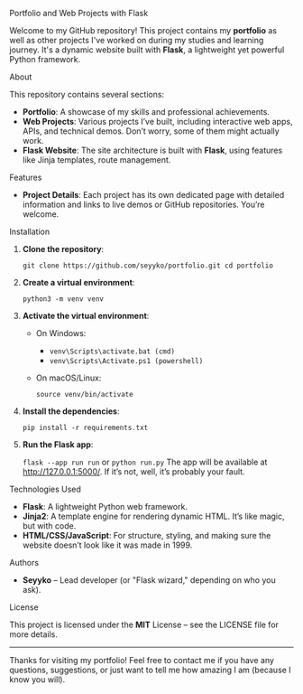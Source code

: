 Portfolio and Web Projects with Flask

Welcome to my GitHub repository! This project contains my **portfolio** as well as other projects I've worked on during my studies and learning journey. It's a dynamic website built with **Flask**, a lightweight yet powerful Python framework.

About

This repository contains several sections:

- **Portfolio**: A showcase of my skills and professional achievements.
- **Web Projects**: Various projects I’ve built, including interactive web apps, APIs, and technical demos. Don’t worry, some of them might actually work.
- **Flask Website**: The site architecture is built with **Flask**, using features like Jinja templates, route management.

Features

- **Project Details**: Each project has its own dedicated page with detailed information and links to live demos or GitHub repositories. You’re welcome.

Installation

1. **Clone the repository**:
   
   `git clone https://github.com/seyyko/portfolio.git
   cd portfolio`

3. **Create a virtual environment**:
   
   `python3 -m venv venv`

5. **Activate the virtual environment**:
   
   - On Windows:
     
     - `venv\Scripts\activate.bat (cmd)`
     - `venv\Scripts\Activate.ps1 (powershell)`
   - On macOS/Linux:
     
     `source venv/bin/activate`

7. **Install the dependencies**:
   
   `pip install -r requirements.txt`

9. **Run the Flask app**:
    
   `flask --app run run`
   or `python run.py`
   The app will be available at http://127.0.0.1:5000/. If it’s not, well, it’s probably your fault.

Technologies Used

- **Flask**: A lightweight Python web framework.
- **Jinja2**: A template engine for rendering dynamic HTML. It’s like magic, but with code.
- **HTML/CSS/JavaScript**: For structure, styling, and making sure the website doesn’t look like it was made in 1999.

Authors

- **Seyyko** – Lead developer (or "Flask wizard," depending on who you ask).

License

This project is licensed under the **MIT** License – see the LICENSE file for more details.

---

Thanks for visiting my portfolio! Feel free to contact me if you have any questions, suggestions, or just want to tell me how amazing I am (because I know you will).
